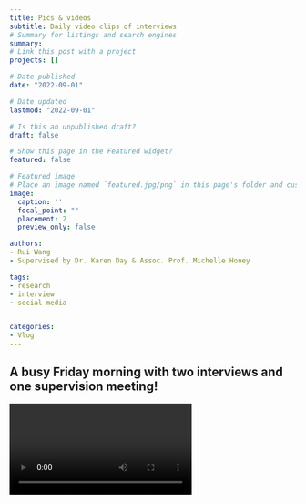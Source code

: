 ```yaml
---
title: Pics & videos
subtitle: Daily video clips of interviews
# Summary for listings and search engines
summary: 
# Link this post with a project
projects: []

# Date published
date: "2022-09-01"

# Date updated
lastmod: "2022-09-01"

# Is this an unpublished draft?
draft: false

# Show this page in the Featured widget?
featured: false

# Featured image
# Place an image named `featured.jpg/png` in this page's folder and customize its options here.
image:
  caption: ''
  focal_point: ""
  placement: 2
  preview_only: false

authors:
- Rui Wang
- Supervised by Dr. Karen Day & Assoc. Prof. Michelle Honey

tags:
- research
- interview
- social media


categories:
- Vlog
---
```


## A busy Friday morning with two interviews and one supervision meeting!


<video width="320" controls="yes">
  <source src="my_video.mp4" type="video/mp4">


If you would like to participate in this research, just follow [**this link**](https://auckland.au1.qualtrics.com/jfe/form/SV_bOfETKNZCCuHHjo) to find more information and complete the registration. Thank you!